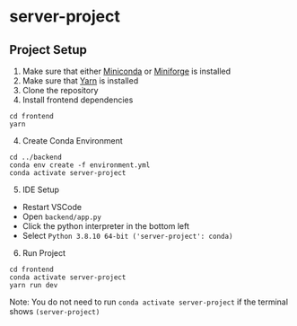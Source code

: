 # server-project

## Project Setup

1. Make sure that either [Miniconda](https://docs.conda.io/en/latest/miniconda.html) or [Miniforge](https://github.com/conda-forge/miniforge) is installed
2. Make sure that [Yarn](https://yarnpkg.com/getting-started/install) is installed
3. Clone the repository 
4. Install frontend dependencies
```
cd frontend
yarn
```
4. Create Conda Environment
```
cd ../backend
conda env create -f environment.yml
conda activate server-project
```
5. IDE Setup
  * Restart VSCode
  * Open `backend/app.py`
  * Click the python interpreter in the bottom left
  * Select `Python 3.8.10 64-bit ('server-project': conda)`
6. Run Project
```
cd frontend
conda activate server-project
yarn run dev
```
Note: You do not need to run `conda activate server-project` if the terminal shows `(server-project)`
